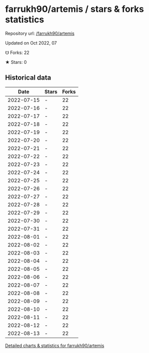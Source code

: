 # farrukh90/artemis / stars & forks statistics

Repository url: [/farrukh90/artemis](https://github.com/farrukh90/artemis)

Updated on Oct 2022, 07

☋ Forks: 22

★ Stars: 0

## Historical data
| Date | Stars | Forks |
|------|-------|-------|
| 2022-07-15 | - | 22 | 
| 2022-07-16 | - | 22 | 
| 2022-07-17 | - | 22 | 
| 2022-07-18 | - | 22 | 
| 2022-07-19 | - | 22 | 
| 2022-07-20 | - | 22 | 
| 2022-07-21 | - | 22 | 
| 2022-07-22 | - | 22 | 
| 2022-07-23 | - | 22 | 
| 2022-07-24 | - | 22 | 
| 2022-07-25 | - | 22 | 
| 2022-07-26 | - | 22 | 
| 2022-07-27 | - | 22 | 
| 2022-07-28 | - | 22 | 
| 2022-07-29 | - | 22 | 
| 2022-07-30 | - | 22 | 
| 2022-07-31 | - | 22 | 
| 2022-08-01 | - | 22 | 
| 2022-08-02 | - | 22 | 
| 2022-08-03 | - | 22 | 
| 2022-08-04 | - | 22 | 
| 2022-08-05 | - | 22 | 
| 2022-08-06 | - | 22 | 
| 2022-08-07 | - | 22 | 
| 2022-08-08 | - | 22 | 
| 2022-08-09 | - | 22 | 
| 2022-08-10 | - | 22 | 
| 2022-08-11 | - | 22 | 
| 2022-08-12 | - | 22 | 
| 2022-08-13 | - | 22 | 


[Detailed charts & statistics for farrukh90/artemis](https://reviewgithub.com/rep/farrukh90/artemis)
